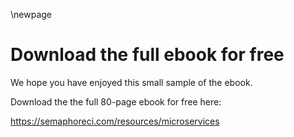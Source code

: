 \newpage

# Download the full ebook for free

We hope you have enjoyed this small sample of the ebook. 

Download the the full 80-page ebook for free here:

<https://semaphoreci.com/resources/microservices>

